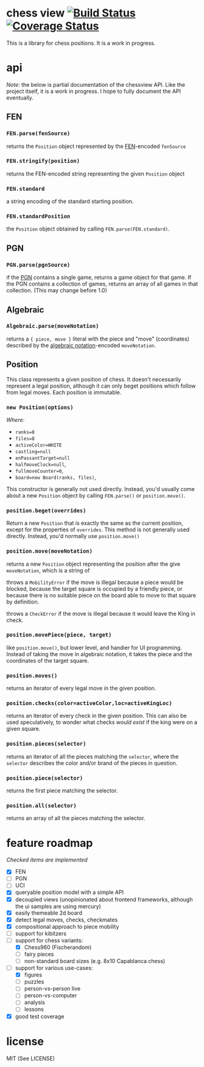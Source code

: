 # chess view [![Build Status](https://travis-ci.org/humanchimp/chessview.svg?branch=master)](https://travis-ci.org/humanchimp/chessview) [![Coverage Status](https://coveralls.io/repos/humanchimp/chessview/badge.png)](https://coveralls.io/r/humanchimp/chessview)

This is a library for chess positions. It is a work in progress.

# api

_Note:_ the below is partial documentation of the chessview API. Like the project itself, it is a work in progress. I hope to fully document the API eventually.

## FEN

### `FEN.parse(fenSource)`
returns the `Position` object represented by the [FEN](http://en.wikipedia.org/wiki/Forsyth%E2%80%93Edwards_Notation)-encoded `fenSource`

### `FEN.stringify(position)`
returns the FEN-encoded string representing the given `Position` object

### `FEN.standard`
a string encoding of the standard starting position.

### `FEN.standardPosition`
the `Position` object obtained by calling `FEN.parse(FEN.standard)`.

## PGN

### `PGN.parse(pgnSource)`
if the [PGN](http://en.wikipedia.org/wiki/Portable_Game_Notation) contains a single game, returns a game object for that game. If the PGN contains a collection of games, returns an array of all games in that collection. (This may change before 1.0)

## Algebraic

### `Algebraic.parse(moveNotation)`

returns a `{ piece, move }` literal with the piece and "move" (coordinates) described by the [algebraic notation](http://en.wikipedia.org/wiki/Algebraic_notation_(chess))-encoded `moveNotation`. 

## Position

This class represents a given position of chess. It doesn't necessarily represent a legal position, although it can only beget positions which follow from legal moves. Each position is immutable.

### `new Position(options)`
_Where:_
- `ranks=8`
- `files=8`
- `activeColor=WHITE`
- `castling=null`
- `enPassantTarget=null`
- `halfmoveClock=null`,
- `fullmoveCounter=0`,
- `board=new Board(ranks, files)`,

This constructor is generally not used directly. Instead, you'd usually come about a new `Position` object by calling `FEN.parse()` or `position.move()`.

### `position.beget(overrides)`

Return a new `Position` that is exactly the same as the current position, except for the properties of `overrides`. This method is not generally used directly. Instead, you'd normally use `position.move()`

### `position.move(moveNotation)`

returns a new `Position` object representing the position after the give `moveNotation`, which is a string of 

throws a `MobilityError` if the move is illegal because a piece would be blocked, because the target square is occupied by a friendly piece, or because there is no suitable piece on the board able to move to that square by definition.

throws a `CheckError` if the move is illegal because it would leave the King in check.

### `position.movePiece(piece, target)`

like `position.move()`, but lower level, and handier for UI programming. Instead of taking the move in algebraic notation, it takes the piece and the coordinates of the target square.

### `position.moves()`

returns an iterator of every legal move in the given position.

### `position.checks(color=activeColor,loc=activeKingLoc)`

returns an iterator of every check in the given position. This can also be used speculatively, to wonder what checks _would exist_ if the king were on a given square.

### `position.pieces(selector)`

returns an iterator of all the pieces matching the `selector`, where the `selector` describes the color and/or brand of the pieces in question.

### `position.piece(selector)`

returns the first piece matching the selector.

### `position.all(selector)`

returns an array of all the pieces matching the selector.

# feature roadmap
_Checked items are implemented_

- [x] FEN
- [ ] PGN
- [ ] UCI
- [x] queryable position model with a simple API
- [x] decoupled views (unopinionated about frontend frameworks, although the ui samples are using mercury)
- [x] easily themeable 2d board
- [x] detect legal moves, checks, checkmates
- [x] compositional approach to piece mobility
- [ ] support for kibitzers
- [ ] support for chess variants:
  - [x] Chess960 (Fischerandom)
  - [ ] fairy pieces
  - [ ] non-standard board sizes (e.g. 8x10 Capablanca chess)
- [ ] support for various use-cases:
  - [x] figures
  - [ ] puzzles
  - [ ] person-vs-person live
  - [ ] person-vs-computer
  - [ ] analysis
  - [ ] lessons
- [x] good test coverage

# license

MIT (See LICENSE)
